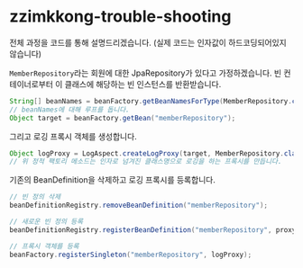 # zzimkkong-trouble-shooting

 전체 과정을 코드를 통해 설명드리겠습니다. (실제 코드는 인자값이 하드코딩되어있지 않습니다)

 `MemberRepository`라는 회원에 대한 JpaRepository가 있다고 가정하겠습니다. 빈 컨테이너로부터 이 클래스에 해당하는 빈 인스턴스를 반환받습니다.
 ``` Java
 String[] beanNames = beanFactory.getBeanNamesForType(MemberRepository.class);
 // beanNames에 대해 루프를 돕니다.
 Object target = beanFactory.getBean("memberRepository");
 ```

 그리고 로깅 프록시 객체를 생성합니다.

 ``` Java
 Object logProxy = LogAspect.createLogProxy(target, MemberRepository.class);
 // 위 정적 팩토리 메소드는 인자로 넘겨진 클래스명으로 로깅을 하는 프록시를 만듭니다.
 ```

 기존의 BeanDefinition을 삭제하고 로깅 프록시를 등록합니다.

 ``` Java
// 빈 정의 삭제
 beanDefinitionRegistry.removeBeanDefinition("memberRepository");

// 새로운 빈 정의 등록
 beanDefinitionRegistry.registerBeanDefinition("memberRepository", proxyBeanDefinition);

// 프록시 객체를 등록
 beanFactory.registerSingleton("memberRepository", logProxy);
 ```

